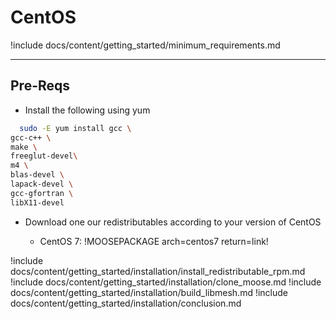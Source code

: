 # CentOS

!include docs/content/getting_started/minimum_requirements.md

---
## Pre-Reqs
* Install the following using yum

```bash
  sudo -E yum install gcc \
gcc-c++ \
make \
freeglut-devel\
m4 \
blas-devel \
lapack-devel \
gcc-gfortran \
libX11-devel
```

* Download one our redistributables according to your version of CentOS

    * CentOS 7: !MOOSEPACKAGE arch=centos7 return=link!

!include docs/content/getting_started/installation/install_redistributable_rpm.md
!include docs/content/getting_started/installation/clone_moose.md
!include docs/content/getting_started/installation/build_libmesh.md
!include docs/content/getting_started/installation/conclusion.md
